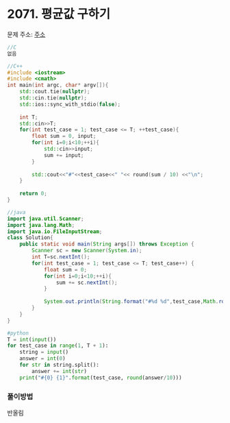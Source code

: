 # 2071. 평균값 구하기

문제 주소: [주소](https://swexpertacademy.com/main/code/problem/problemDetail.do?contestProbId=AV5QRnJqA5cDFAUq&categoryId=AV5QRnJqA5cDFAUq&categoryType=CODE)

```c
//C
없음
```

```c++
//C++
#include <iostream>
#include <cmath>
int main(int argc, char* argv[]){
	std::cout.tie(nullptr);
    std::cin.tie(nullptr);
    std::ios::sync_with_stdio(false);
    
    int T;
    std::cin>>T;
    for(int test_case = 1; test_case <= T; ++test_case){
        float sum = 0, input;
        for(int i=0;i<10;++i){
        	std::cin>>input;
            sum += input;
        }
        
    	std::cout<<"#"<<test_case<<" "<< round(sum / 10) <<"\n";
    }
    
    return 0;
}
```

```java
//java
import java.util.Scanner;
import java.lang.Math;
import java.io.FileInputStream;
class Solution{
	public static void main(String args[]) throws Exception	{
		Scanner sc = new Scanner(System.in);
		int T=sc.nextInt();
		for(int test_case = 1; test_case <= T; test_case++)	{
            float sum = 0;
			for(int i=0;i<10;++i){
                sum += sc.nextInt();
            }
            
            System.out.println(String.format("#%d %d",test_case,Math.round(sum/10)));
        }
	}
}
```

```python
#python
T = int(input())
for test_case in range(1, T + 1):
    string = input()
    answer = int(0)
    for str in string.split():
        answer += int(str)
    print("#{0} {1}".format(test_case, round(answer/10)))
```



### 풀이방법

반올림
